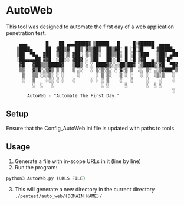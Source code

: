 # AutoWeb
This tool was designed to automate the first day of a web application penetration test.
```
     ▄▄▄       █    ██ ▄▄▄█████▓ ▒█████   █     █░▓█████  ▄▄▄▄
    ▒████▄     ██  ▓██▒▓  ██▒ ▓▒▒██▒  ██▒▓█░ █ ░█░▓█   ▀ ▓█████▄
    ▒██  ▀█▄  ▓██  ▒██░▒ ▓██░ ▒░▒██░  ██▒▒█░ █ ░█ ▒███   ▒██▒ ▄██
    ░██▄▄▄▄██ ▓▓█  ░██░░ ▓██▓ ░ ▒██   ██░░█░ █ ░█ ▒▓█  ▄ ▒██░█▀
     ▓█   ▓██▒▒▒█████▓   ▒██▒ ░ ░ ████▓▒░░░██▒██▓ ░▒████▒░▓█  ▀█▓
     ▒▒   ▓▒█░░▒▓▒ ▒ ▒   ▒ ░░   ░ ▒░▒░▒░ ░ ▓░▒ ▒  ░░ ▒░ ░░▒▓███▀▒
      ▒   ▒▒ ░░░▒░ ░ ░     ░      ░ ▒ ▒░   ▒ ░ ░   ░ ░  ░▒░▒   ░
      ░   ▒    ░░░ ░ ░   ░      ░ ░ ░ ▒    ░   ░     ░    ░    ░
          ░  ░   ░                  ░ ░      ░       ░  ░ ░
                                                               ░
        AutoWeb - "Automate The First Day." 
```
## Setup
Ensure that the Config_AutoWeb.ini file is updated with paths to tools
## Usage
 1. Generate a file with in-scope URLs in it (line by line)
 2. Run the program:
```bash
python3 AutoWeb.py (URLS FILE)
```
 3. This will generate a new directory in the current directory `./pentest/auto_web/(DOMAIN NAME)/`
